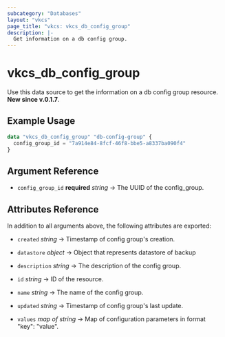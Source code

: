 ```yaml
---
subcategory: "Databases"
layout: "vkcs"
page_title: "vkcs: vkcs_db_config_group"
description: |-
  Get information on a db config group.
---
```


# vkcs_db_config_group

Use this data source to get the information on a db config group resource.
**New since v.0.1.7**.

## Example Usage

```terraform
data "vkcs_db_config_group" "db-config-group" {
  config_group_id = "7a914e84-8fcf-46f8-bbe5-a8337ba090f4"
}
```

## Argument Reference
- `config_group_id` **required** *string* &rarr;  The UUID of the config_group.


## Attributes Reference
In addition to all arguments above, the following attributes are exported:
- `created` *string* &rarr;  Timestamp of config group's creation.

- `datastore` *object* &rarr;  Object that represents datastore of backup

- `description` *string* &rarr;  The description of the config group.

- `id` *string* &rarr;  ID of the resource.

- `name` *string* &rarr;  The name of the config group.

- `updated` *string* &rarr;  Timestamp of config group's last update.

- `values` *map of* *string* &rarr;  Map of configuration parameters in format "key": "value".


